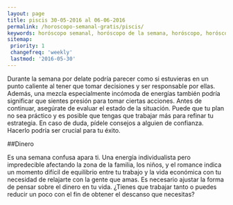 ```yaml
---
layout: page
title: piscis 30-05-2016 al 06-06-2016 
permalink: /horoscopo-semanal-gratis/piscis/
keywords: horóscopo semanal, horóscopo de la semana, horóscopo, horóscopo gratis,horóscopos, horóscopo esperanza gracia, horoscopos piscis la semana, horóscopos gratis, Tarot, Astrologia, Zodíaco, piscis, horoscopo gratis
sitemap:
 priority: 1
 changefreq: 'weekly'
 lastmod: '2016-05-30'
---
```

Durante la semana por delate podría parecer como si estuvieras en un punto caliente al tener que tomar decisiones y ser responsable por ellas. Además, una mezcla especialmente incómoda de energías también podría significar que sientes presión para tomar ciertas acciones. Antes de continuar, asegúrate de evaluar el estado de la situación. Puede que tu plan no sea práctico y es posible que tengas que trabajar más para refinar tu estrategia. En caso de duda, pídele consejos a alguien de confianza. Hacerlo podría ser crucial para tu éxito.

##Dinero

Es una semana confusa apara ti. Una energía individualista pero impredecible afectando la zona de la familia, los niños, y el romance indica un momento difícil de equilibrio entre tu trabajo y la vida económica con tu necesidad de relajarte con la gente que amas. Es necesario ajustar la forma de pensar sobre el dinero en tu vida. ¿Tienes que trabajar tanto o puedes reducir un poco con el fin de obtener el descanso que necesitas?